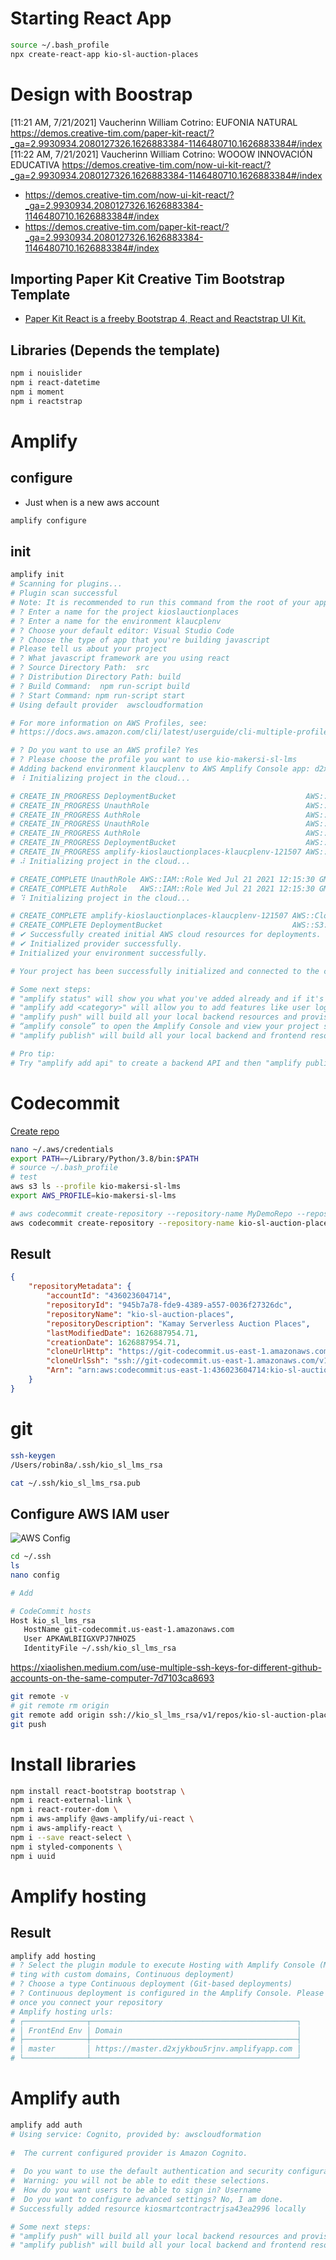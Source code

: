 # Starting React App
```sh
source ~/.bash_profile
npx create-react-app kio-sl-auction-places
```
# Design with Boostrap

[11:21 AM, 7/21/2021] Vaucherinn William Cotrino: EUFONIA NATURAL https://demos.creative-tim.com/paper-kit-react/?_ga=2.9930934.2080127326.1626883384-1146480710.1626883384#/index
[11:22 AM, 7/21/2021] Vaucherinn William Cotrino: WOOOW INNOVACIÓN EDUCATIVA https://demos.creative-tim.com/now-ui-kit-react/?_ga=2.9930934.2080127326.1626883384-1146480710.1626883384#/index

- https://demos.creative-tim.com/now-ui-kit-react/?_ga=2.9930934.2080127326.1626883384-1146480710.1626883384#/index
- https://demos.creative-tim.com/paper-kit-react/?_ga=2.9930934.2080127326.1626883384-1146480710.1626883384#/index

## Importing Paper Kit Creative Tim Bootstrap Template
- [Paper Kit React is a freeby Bootstrap 4, React and Reactstrap UI Kit.](https://demos.creative-tim.com/paper-kit-react/#/documentation/introduction?ref=pkr-github-readme)

## Libraries (Depends the template)
```sh
npm i nouislider
npm i react-datetime
npm i moment
npm i reactstrap
```

# Amplify

## configure

- Just when is a new aws account
```sh
amplify configure
```


## init

```sh
amplify init
# Scanning for plugins...
# Plugin scan successful
# Note: It is recommended to run this command from the root of your app directory
# ? Enter a name for the project kioslauctionplaces
# ? Enter a name for the environment klaucplenv
# ? Choose your default editor: Visual Studio Code
# ? Choose the type of app that you're building javascript
# Please tell us about your project
# ? What javascript framework are you using react
# ? Source Directory Path:  src
# ? Distribution Directory Path: build
# ? Build Command:  npm run-script build
# ? Start Command: npm run-script start
# Using default provider  awscloudformation

# For more information on AWS Profiles, see:
# https://docs.aws.amazon.com/cli/latest/userguide/cli-multiple-profiles.html

# ? Do you want to use an AWS profile? Yes
# ? Please choose the profile you want to use kio-makersi-sl-lms
# Adding backend environment klaucplenv to AWS Amplify Console app: d2xjykbou5rjnv
# ⠸ Initializing project in the cloud...

# CREATE_IN_PROGRESS DeploymentBucket                             AWS::S3::Bucket            Wed Jul 21 2021 12:15:16 GMT-0500 (Colombia Standard Time) Resource creation Initiated
# CREATE_IN_PROGRESS UnauthRole                                   AWS::IAM::Role             Wed Jul 21 2021 12:15:16 GMT-0500 (Colombia Standard Time) Resource creation Initiated
# CREATE_IN_PROGRESS AuthRole                                     AWS::IAM::Role             Wed Jul 21 2021 12:15:16 GMT-0500 (Colombia Standard Time) Resource creation Initiated
# CREATE_IN_PROGRESS UnauthRole                                   AWS::IAM::Role             Wed Jul 21 2021 12:15:16 GMT-0500 (Colombia Standard Time)                            
# CREATE_IN_PROGRESS AuthRole                                     AWS::IAM::Role             Wed Jul 21 2021 12:15:15 GMT-0500 (Colombia Standard Time)                            
# CREATE_IN_PROGRESS DeploymentBucket                             AWS::S3::Bucket            Wed Jul 21 2021 12:15:15 GMT-0500 (Colombia Standard Time)                            
# CREATE_IN_PROGRESS amplify-kioslauctionplaces-klaucplenv-121507 AWS::CloudFormation::Stack Wed Jul 21 2021 12:15:11 GMT-0500 (Colombia Standard Time) User Initiated             
# ⠼ Initializing project in the cloud...

# CREATE_COMPLETE UnauthRole AWS::IAM::Role Wed Jul 21 2021 12:15:30 GMT-0500 (Colombia Standard Time) 
# CREATE_COMPLETE AuthRole   AWS::IAM::Role Wed Jul 21 2021 12:15:30 GMT-0500 (Colombia Standard Time) 
# ⠹ Initializing project in the cloud...

# CREATE_COMPLETE amplify-kioslauctionplaces-klaucplenv-121507 AWS::CloudFormation::Stack Wed Jul 21 2021 12:15:39 GMT-0500 (Colombia Standard Time) 
# CREATE_COMPLETE DeploymentBucket                             AWS::S3::Bucket            Wed Jul 21 2021 12:15:37 GMT-0500 (Colombia Standard Time) 
# ✔ Successfully created initial AWS cloud resources for deployments.
# ✔ Initialized provider successfully.
# Initialized your environment successfully.

# Your project has been successfully initialized and connected to the cloud!

# Some next steps:
# "amplify status" will show you what you've added already and if it's locally configured or deployed
# "amplify add <category>" will allow you to add features like user login or a backend API
# "amplify push" will build all your local backend resources and provision it in the cloud
# “amplify console” to open the Amplify Console and view your project status
# "amplify publish" will build all your local backend and frontend resources (if you have hosting category added) and provision it in the cloud

# Pro tip:
# Try "amplify add api" to create a backend API and then "amplify publish" to deploy everything

```

# Codecommit

[Create repo](https://docs.aws.amazon.com/cli/latest/reference/codecommit/create-repository.html)

```sh
nano ~/.aws/credentials
export PATH=~/Library/Python/3.8/bin:$PATH
# source ~/.bash_profile
# test
aws s3 ls --profile kio-makersi-sl-lms
export AWS_PROFILE=kio-makersi-sl-lms

# aws codecommit create-repository --repository-name MyDemoRepo --repository-description "My demonstration repository" --tags Team=Saanvi
aws codecommit create-repository --repository-name kio-sl-auction-places --repository-description "Kamay Serverless Auction Places" --tags Team=kio --region us-east-1 

```
## Result
```json
{
    "repositoryMetadata": {
        "accountId": "436023604714",
        "repositoryId": "945b7a78-fde9-4389-a557-0036f27326dc",
        "repositoryName": "kio-sl-auction-places",
        "repositoryDescription": "Kamay Serverless Auction Places",
        "lastModifiedDate": 1626887954.71,
        "creationDate": 1626887954.71,
        "cloneUrlHttp": "https://git-codecommit.us-east-1.amazonaws.com/v1/repos/kio-sl-auction-places",
        "cloneUrlSsh": "ssh://git-codecommit.us-east-1.amazonaws.com/v1/repos/kio-sl-auction-places",
        "Arn": "arn:aws:codecommit:us-east-1:436023604714:kio-sl-auction-places"
    }
}
```

# git

```sh
ssh-keygen
/Users/robin8a/.ssh/kio_sl_lms_rsa

cat ~/.ssh/kio_sl_lms_rsa.pub

```

## Configure AWS IAM user

![AWS Config](_images/aws_iam_ssh_config.png)

```sh
cd ~/.ssh
ls
nano config

# Add

# CodeCommit hosts
Host kio_sl_lms_rsa
   HostName git-codecommit.us-east-1.amazonaws.com
   User APKAWLBIIGXVPJ7NHOZ5
   IdentityFile ~/.ssh/kio_sl_lms_rsa

```

https://xiaolishen.medium.com/use-multiple-ssh-keys-for-different-github-accounts-on-the-same-computer-7d7103ca8693

```sh
git remote -v
# git remote rm origin
git remote add origin ssh://kio_sl_lms_rsa/v1/repos/kio-sl-auction-places
git push
```

# Install libraries
```sh
npm install react-bootstrap bootstrap \
npm i react-external-link \
npm i react-router-dom \
npm i aws-amplify @aws-amplify/ui-react \
npm i aws-amplify-react \
npm i --save react-select \
npm i styled-components \
npm i uuid
```

# Amplify hosting

## Result
```sh
amplify add hosting
# ? Select the plugin module to execute Hosting with Amplify Console (Managed hos
# ting with custom domains, Continuous deployment)
# ? Choose a type Continuous deployment (Git-based deployments)
# ? Continuous deployment is configured in the Amplify Console. Please hit enter 
# once you connect your repository 
# Amplify hosting urls: 
# ┌──────────────┬──────────────────────────────────────────────┐
# │ FrontEnd Env │ Domain                                       │
# ├──────────────┼──────────────────────────────────────────────┤
# │ master       │ https://master.d2xjykbou5rjnv.amplifyapp.com │
# └──────────────┴──────────────────────────────────────────────┘
```


# Amplify auth

```sh
amplify add auth
# Using service: Cognito, provided by: awscloudformation
 
#  The current configured provider is Amazon Cognito. 
 
#  Do you want to use the default authentication and security configuration? Default configuration
#  Warning: you will not be able to edit these selections. 
#  How do you want users to be able to sign in? Username
#  Do you want to configure advanced settings? No, I am done.
# Successfully added resource kiosmartcontractrjsa43ea2996 locally

# Some next steps:
# "amplify push" will build all your local backend resources and provision it in the cloud
# "amplify publish" will build all your local backend and frontend resources (if you have hosting category added) and provision it in the cloud
```